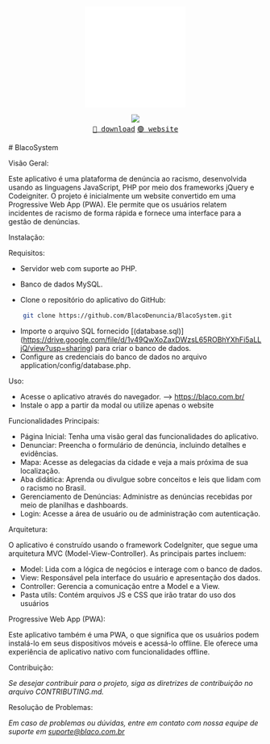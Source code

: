 <p align="center"><img align="center" width="200px" src="/utils/img/logo-blaco-branca.svg"/></p>
<p align="center">
  <img src="https://skillicons.dev/icons?i=react,vite,ts" />
  <br/>
  <a href="[https://discord.movie-web.app](https://github.com/BlacoDenuncia/BlacoSystem/releases/download/beta/BLACO.-.Tecnologia.Antirracista.apk)"><kbd>🔵 download</kbd></a> <a href="https://blaco.com.br"><kbd>🟢 website</kbd></a>
</p>
# BlacoSystem

Visão Geral:

Este aplicativo é uma plataforma de denúncia ao racismo, desenvolvida usando as linguagens JavaScript, PHP por meio dos frameworks jQuery e Codeigniter. O projeto é inicialmente um website convertido em uma Progressive Web App (PWA). Ele permite que os usuários relatem incidentes de racismo de forma rápida e fornece uma interface para a gestão de denúncias.

Instalação:

Requisitos:

- Servidor web com suporte ao PHP.
- Banco de dados MySQL.

- Clone o repositório do aplicativo do GitHub:
```bash
    git clone https://github.com/BlacoDenuncia/BlacoSystem.git
```

- Importe o arquivo SQL fornecido [(database.sql)] (https://drive.google.com/file/d/1v49QwXoZaxDWzsL65ROBhYXhFi5aLLjQ/view?usp=sharing) para criar o banco de dados.
- Configure as credenciais do banco de dados no arquivo application/config/database.php.

Uso:

- Acesse o aplicativo através do navegador. --> https://blaco.com.br/
- Instale o app a partir da modal ou utilize apenas o website

Funcionalidades Principais:

- Página Inicial: Tenha uma visão geral das funcionalidades do aplicativo.
- Denunciar: Preencha o formulário de denúncia, incluindo detalhes e evidências.
- Mapa: Acesse as delegacias da cidade e veja a mais próxima de sua localização.
- Aba didática: Aprenda ou divulgue sobre conceitos e leis que lidam com o racismo no Brasil.
- Gerenciamento de Denúncias: Administre as denúncias recebidas por meio de planilhas e dashboards.
- Login: Acesse a área de usuário ou de administração com autenticação.

Arquitetura:

O aplicativo é construído usando o framework CodeIgniter, que segue uma arquitetura MVC (Model-View-Controller). As principais partes incluem:

- Model: Lida com a lógica de negócios e interage com o banco de dados.
- View: Responsável pela interface do usuário e apresentação dos dados.
- Controller: Gerencia a comunicação entre a Model e a View.
- Pasta utils: Contém arquivos JS e CSS que irão tratar do uso dos usuários

Progressive Web App (PWA):

Este aplicativo também é uma PWA, o que significa que os usuários podem instalá-lo em seus dispositivos móveis e acessá-lo offline. Ele oferece uma experiência de aplicativo nativo com funcionalidades offline.

Contribuição:

*Se desejar contribuir para o projeto, siga as diretrizes de contribuição no arquivo CONTRIBUTING.md.*

Resolução de Problemas:

*Em caso de problemas ou dúvidas, entre em contato com nossa equipe de suporte em suporte@blaco.com.br*
